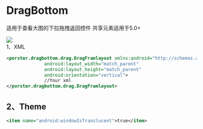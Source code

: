 # DragBottom
适用于查看大图的下拉拖拽返回控件
共享元素适用于5.0+<br>

![](https://github.com/vvinner/DragBottom/blob/master/case.gif)<br>
1、XML
```Xml
<porster.dragbottom.drag.DragFramlayout xmlns:android="http://schemas.android.com/apk/res/android"
              android:layout_width="match_parent"
              android:layout_height="match_parent"
              android:orientation="vertical">
              //Your xml
</porster.dragbottom.drag.DragFramlayout>
```
2、Theme  
-------
```Xml
<item name="android:windowIsTranslucent">true</item>
```
